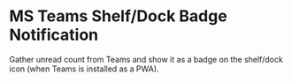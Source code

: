 # MS Teams Shelf/Dock Badge Notification

Gather unread count from Teams and show it as a badge on the shelf/dock icon (when Teams is installed as a PWA).